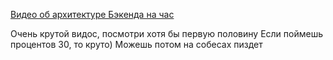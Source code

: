 [Видео об архитектуре Бэкенда на час](https://www.youtube.com/watch?v=8j29aAbtYWo)


Очень крутой видос, посмотри хотя бы первую половину
Если поймешь процентов 30, то круто)
Можешь потом на собесах пиздет